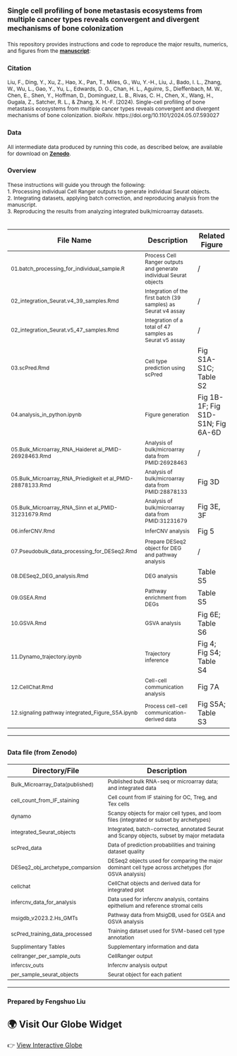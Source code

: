 # <span style="font-size: 16px;">Single cell profiling of bone metastasis ecosystems from multiple cancer types reveals convergent and divergent mechanisms of bone colonization</span>

<span style="font-size: 12px;">
This repository provides instructions and code to reproduce the major results, numerics, and figures from the <a href="https://doi.org/10.1101/2024.05.07.593027"><b>manuscript</b></a>:
</span>

### <span style="font-size: 14px;">Citation</span>
<span style="font-size: 12px;">
Liu, F., Ding, Y., Xu, Z., Hao, X., Pan, T., Miles, G., Wu, Y.-H., Liu, J., Bado, I. L., Zhang, W., Wu, L., Gao, Y., Yu, L., Edwards, D. G., Chan, H. L., Aguirre, S., Dieffenbach, M. W., Chen, E., Shen, Y., Hoffman, D., Dominguez, L. B., Rivas, C. H., Chen, X., Wang, H., Gugala, Z., Satcher, R. L., & Zhang, X. H.-F. (2024). Single-cell profiling of bone metastasis ecosystems from multiple cancer types reveals convergent and divergent mechanisms of bone colonization. bioRxiv. https://doi.org/10.1101/2024.05.07.593027
</span>

<br>

### <span style="font-size: 14px;">Data</span>
<span style="font-size: 12px;">
All intermediate data produced by running this code, as described below, are available for download on <a href="https://zenodo.org/uploads/14270977"><b>Zenodo</b></a>.
</span>

### <span style="font-size: 14px;">Overview</span>
<span style="font-size: 12px;">
These instructions will guide you through the following:
<br>
1. Processing individual Cell Ranger outputs to generate individual Seurat objects.  
<br>
2. Integrating datasets, applying batch correction, and reproducing analysis from the manuscript.  
<br>
3. Reproducing the results from analyzing integrated bulk/microarray datasets.  
<br>
</span>

<br>

| **File Name**                                    | **Description**                                                                 | **Related Figure**             |
|--------------------------------------------------|---------------------------------------------------------------------------------|--------------------------------|
| <span style="font-size: 12px;">01.batch_processing_for_individual_sample.R</span>      | <span style="font-size: 12px;">Process Cell Ranger outputs and generate individual Seurat objects</span>              | /                              |
| <span style="font-size: 12px;">02_integration_Seurat.v4_39_samples.Rmd</span>          | <span style="font-size: 12px;">Integration of the first batch (39 samples) as Seurat v4 assay</span>                  | /                              |
| <span style="font-size: 12px;">02_integration_Seurat.v5_47_samples.Rmd</span>          | <span style="font-size: 12px;">Integration of a total of 47 samples as Seurat v5 assay</span>                         | /                              |
| <span style="font-size: 12px;">03.scPred.Rmd</span>                                    | <span style="font-size: 12px;">Cell type prediction using scPred</span>                                              | Fig S1A-S1C; Table S2          |
| <span style="font-size: 12px;">04.analysis_in_python.ipynb</span>                      | <span style="font-size: 12px;">Figure generation</span>                                                              | Fig 1B-1F; Fig S1D-S1N; Fig 6A-6D |
| <span style="font-size: 12px;">05.Bulk_Microarray_RNA_Haideret al_PMID-26928463.Rmd</span> | <span style="font-size: 12px;">Analysis of bulk/microarray data from PMID:26928463</span>                             | /                              |
| <span style="font-size: 12px;">05.Bulk_Microarray_RNA_Priedigkeit et al_PMID-28878133.Rmd</span> | <span style="font-size: 12px;">Analysis of bulk/microarray data from PMID:28878133</span>                             | Fig 3D                         |
| <span style="font-size: 12px;">05.Bulk_Microarray_RNA_Sinn et al_PMID-31231679.Rmd</span> | <span style="font-size: 12px;">Analysis of bulk/microarray data from PMID:31231679</span>                             | Fig 3E, 3F                    |
| <span style="font-size: 12px;">06.inferCNV.Rmd</span>                                  | <span style="font-size: 12px;">InferCNV analysis</span>                                                              | Fig 5                          |
| <span style="font-size: 12px;">07.Pseudobulk_data_processing_for_DESeq2.Rmd</span>     | <span style="font-size: 12px;">Prepare DESeq2 object for DEG and pathway analysis</span>                              | /                              |
| <span style="font-size: 12px;">08.DESeq2_DEG_analysis.Rmd</span>                       | <span style="font-size: 12px;">DEG analysis</span>                                                                   | Table S5                       |
| <span style="font-size: 12px;">09.GSEA.Rmd</span>                                      | <span style="font-size: 12px;">Pathway enrichment from DEGs</span>                                                   | Table S5                       |
| <span style="font-size: 12px;">10.GSVA.Rmd</span>                                      | <span style="font-size: 12px;">GSVA analysis</span>                                                                  | Fig 6E; Table S6               |
| <span style="font-size: 12px;">11.Dynamo_trajectory.ipynb</span>                       | <span style="font-size: 12px;">Trajectory inference</span>                                                           | Fig 4; Fig S4; Table S4        |
| <span style="font-size: 12px;">12.CellChat.Rmd</span>                                  | <span style="font-size: 12px;">Cell-cell communication analysis</span>                                               | Fig 7A                         |
| <span style="font-size: 12px;">12.signaling pathway integrated_Figure_S5A.ipynb</span> | <span style="font-size: 12px;">Process cell-cell communication-derived data</span>                                   | Fig S5A; Table S3              |

---

## <span style="font-size: 14px;">Data file (from Zenodo)</span>

| Directory/File                      | Description                                                                 |
|-------------------------------------|-----------------------------------------------------------------------------|
| <span style="font-size: 12px;">Bulk_Microarray_Data(published)</span>     | <span style="font-size: 12px;">Published bulk RNA-seq or microarray data; and integrated data</span>             |
| <span style="font-size: 12px;">cell_count_from_IF_staining</span>         | <span style="font-size: 12px;">Cell count from IF staining for OC, Treg, and Tex cells</span>                    |
| <span style="font-size: 12px;">dynamo</span>                              | <span style="font-size: 12px;">Scanpy objects for major cell types, and loom files (integrated or subset by archetypes)</span> |
| <span style="font-size: 12px;">integrated_Seurat_objects</span>           | <span style="font-size: 12px;">Integrated, batch-corrected, annotated Seurat and Scanpy objects, subset by major metadata</span> |
| <span style="font-size: 12px;">scPred_data</span>                         | <span style="font-size: 12px;">Data of prediction probabilities and training dataset quality</span>              |
| <span style="font-size: 12px;">DESeq2_obj_archetype_comparsion</span>     | <span style="font-size: 12px;">DESeq2 objects used for comparing the major dominant cell type across archetypes (for GSVA analysis)</span> |
| <span style="font-size: 12px;">cellchat</span>                            | <span style="font-size: 12px;">CellChat objects and derived data for integrated plot</span>                      |
| <span style="font-size: 12px;">infercnv_data_for_analysis</span>          | <span style="font-size: 12px;">Data used for infercnv analysis, contains epithelium and reference stromal cells</span> |
| <span style="font-size: 12px;">msigdb_v2023.2.Hs_GMTs</span>              | <span style="font-size: 12px;">Pathway data from MsigDB, used for GSEA and GSVA analysis</span>                  |
| <span style="font-size: 12px;">scPred_training_data_processed</span>      | <span style="font-size: 12px;">Training dataset used for SVM-based cell type annotation</span>                   |
| <span style="font-size: 12px;">Supplimentary Tables</span>                | <span style="font-size: 12px;">Supplementary information and data</span>                                         |
| <span style="font-size: 12px;">cellranger_per_sample_outs</span>          | <span style="font-size: 12px;">CellRanger output</span>                                                          |
| <span style="font-size: 12px;">infercsv_outs</span>                       | <span style="font-size: 12px;">Infercnv analysis output</span>                                                   |
| <span style="font-size: 12px;">per_sample_seurat_objects</span>           | <span style="font-size: 12px;">Seurat object for each patient</span>                                             |

---

### <span style="font-size: 14px;">Prepared by Fengshuo Liu</span>
## 🌍 Visit Our Globe Widget
👉 [View Interactive Globe](https://yourusername.github.io/your-repository/globe.html)
